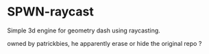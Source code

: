 # SPWN-raycast
Simple 3d engine for geometry dash using raycasting.

owned by patrickbies, he apparently erase or hide the original repo ?
